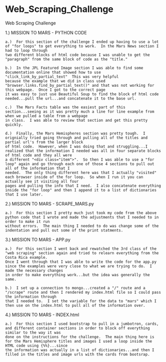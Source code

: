 # Web_Scraping_Challenge
Web Scraping Challenge

1.)  MISSION TO MARS - PYTHON CODE

	a.)  For this section of the challenge I ended up having to use a lot of "for loops" to get everything to work.  In the Mars News section I had to loop through 
	two different blocks of html code because I was unable to get the "paragraph" from the same block of code as the "title."

	b.)  In the JPL Featured Image section I was able to find some documentation online that showed how to use "click_link_by_partial_text"  This was very helpful
	because the example that we did in class used "browser.links.find_by_partial_text()" and that was not working for this webpage.  Once I got to the correct page
	it was easy to just use Beautiful Soup to find the block of html code needed...pull the url...and concatenate it to the base url.

	c.)  The Mars Facts table was the easiest part of this section...seeing as it was pretty much a line for line example from when we pulled a table from a webpage
	in class.  I was able to review that section and get this pretty quickly.

	d.)  Finally, the Mars Hemispheres section was pretty tough.  I orignially tried going through and pulling all of the titles and partial url's from the larger block
	of html code.  However, when I was doing that and struggling...I realized that the information I needed was all in four separate blocks of html code and they all were
	a different "<div class="item">".  So then I was able to use a "for loop" again and go through each one of those 4 sections to pull out all of the information that I
	needed.  The only thing different here was that I actually "visited" each browser inside of the for loop.  So when I run it you can actually see it visiting all four 
	pages and pulling the info that I need.  I also concatenate everything inside the "for loop" and then I append it to a list of dictionaries that I use later.


2.)  MISSION TO MARS - SCRAPE_MARS.py

	a.)  For this section I pretty much just took my code from the above python code that I wrote and made the adjustments that I needed to in order to make it run 
	without errors.  The main thing I needed to do was change some of the indentation and pull out some of the print statments.


3.)  MISSION TO MARS - APP.py

	a.)  For this section I went back and rewatched the 3rd class of the "web scraping" section again and tried to relearn everything from the Costa Rica example.  
	Once I went through that I was able to write the code for the app.py since the examples were very close to what we are trying to do.  I made the necessary changes
	in order to make everything work...but the idea was generally the same. 

	b.)  I set up a connection to mongo...created a "/" route and a "/scrape" route and then I rendered my index.html file so I could pass the information through 
	that I needed to.  I set the variable for the data to "mars" which I then use on the index.html to pull all of the information over.


4.)  MISSION TO MARS - INDEX.html

	a.)  For this section I used bootstrap to pull in a jumbotron, cards, and different container sections in order to block off everything similar to the way it was 
	done on the instructions for the challenge.  The main thing here is for the Mars Hemisphere titles and images I used a loop inside the HTML code using {%%}...since
	the information was actually in a list of dictionaries...and then I filled in the titles and image urls with the cards from bootsrap.  


